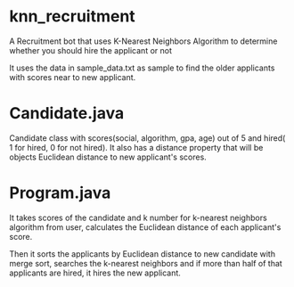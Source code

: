 # knn_recruitment

A Recruitment bot that uses K-Nearest Neighbors Algorithm to determine whether you should hire the applicant or not

It uses the data in sample_data.txt as sample to find the older applicants with scores near to new applicant.

# Candidate.java
Candidate class with scores(social, algorithm, gpa, age) out of 5 and hired( 1 for hired, 0 for not hired). It also has a distance property that will be objects Euclidean distance to new applicant's scores.

# Program.java
It takes scores of the candidate and k number for k-nearest neighbors algorithm from user, calculates the Euclidean distance of each applicant's score.

Then it sorts the applicants by Euclidean distance to new candidate with merge sort, searches the k-nearest neighbors and if more than half of that applicants are hired, it hires the new applicant.
